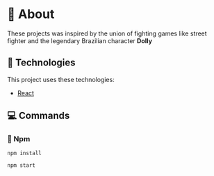 <div id="about"> 

# :page_facing_up: About
These projects was inspired by the union of fighting games like street fighter and the legendary Brazilian character <b>Dolly</b>
</div>

<div id="tecnologies"> 

## :rocket: Technologies
This project uses these technologies:
- [React](https://reactjs.org)
</div>

## :computer: Commands 
<div id="commands"> 

### :memo: Npm
```npm
npm install
```
```npm
npm start
```
</div>
